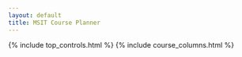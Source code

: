 ```yaml
---
layout: default
title: MSIT Course Planner
---
```


{% include top_controls.html %}
{% include course_columns.html %}
